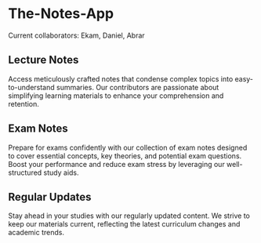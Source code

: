 # The-Notes-App

Current collaborators: Ekam, Daniel, Abrar

## Lecture Notes
Access meticulously crafted notes that condense complex topics into easy-to-understand summaries. Our contributors are passionate about simplifying learning materials to enhance your comprehension and retention.

## Exam Notes
Prepare for exams confidently with our collection of exam notes designed to cover essential concepts, key theories, and potential exam questions. Boost your performance and reduce exam stress by leveraging our well-structured study aids.

## Regular Updates
Stay ahead in your studies with our regularly updated content. We strive to keep our materials current, reflecting the latest curriculum changes and academic trends.
